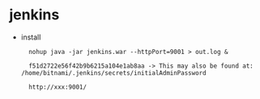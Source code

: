 # jenkins

- install

        nohup java -jar jenkins.war --httpPort=9001 > out.log &

        f51d2722e56f42b9b6215a104e1ab8aa -> This may also be found at: /home/bitnami/.jenkins/secrets/initialAdminPassword

        http://xxx:9001/

